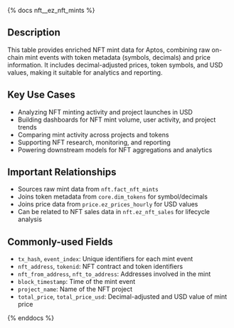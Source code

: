 {% docs nft__ez_nft_mints %}

## Description
This table provides enriched NFT mint data for Aptos, combining raw on-chain mint events with token metadata (symbols, decimals) and price information. It includes decimal-adjusted prices, token symbols, and USD values, making it suitable for analytics and reporting.

## Key Use Cases
- Analyzing NFT minting activity and project launches in USD
- Building dashboards for NFT mint volume, user activity, and project trends
- Comparing mint activity across projects and tokens
- Supporting NFT research, monitoring, and reporting
- Powering downstream models for NFT aggregations and analytics

## Important Relationships
- Sources raw mint data from `nft.fact_nft_mints`
- Joins token metadata from `core.dim_tokens` for symbol/decimals
- Joins price data from `price.ez_prices_hourly` for USD values
- Can be related to NFT sales data in `nft.ez_nft_sales` for lifecycle analysis

## Commonly-used Fields
- `tx_hash`, `event_index`: Unique identifiers for each mint event
- `nft_address`, `tokenid`: NFT contract and token identifiers
- `nft_from_address`, `nft_to_address`: Addresses involved in the mint
- `block_timestamp`: Time of the mint event
- `project_name`: Name of the NFT project
- `total_price`, `total_price_usd`: Decimal-adjusted and USD value of mint price

{% enddocs %} 